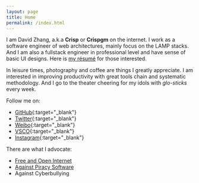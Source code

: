 ```yaml
---
layout: page
title: Home
permalink: /index.html
---
```

I am David Zhang, a.k.a __Crisp__ or __Crispgm__ on the internet. I work as a software engineer of web architectures, mainly focus on the LAMP stacks. And I am also a fullstack engineer in professional level and have sense of basic UI designs. Here is [my résumé](/resume.html) for those interested.

In leisure times, photography and coffee are things I greatly appreciate. I am interested in improving productivity with great tools chain and systematic methodology. And I go to the theater cheering for my idols with _glo-sticks_ every week.

Follow me on:

* [GitHub](https://github.com/crispgm){:target="_blank"}
* [Twitter](https://twitter.com/crispgm){:target="_blank"}
* [Weibo](http://weibo.com/crispgm){:target="_blank"}
* [VSCO](http://vsco.co/crispgm/){:target="_blank"}
* [Instagram](https://instagram.com/crispgm){:target="_blank"}

There are what I advocate:

* [Free and Open Internet](https://www.google.com/intl/en/takeaction/)
* [Against Piracy Software](/page/piracy-software-or-app.html)
* Against Cyberbullying
